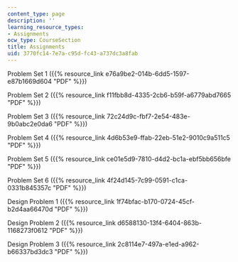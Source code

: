 ```yaml
---
content_type: page
description: ''
learning_resource_types:
- Assignments
ocw_type: CourseSection
title: Assignments
uid: 3770fc14-7e7a-c95d-fc43-a737dc3a8fab
---
```


Problem Set 1 ({{% resource_link e76a9be2-014b-6dd5-1597-e87b1669d604 "PDF" %}})

Problem Set 2 ({{% resource_link f11fbb8d-4335-2cb6-b59f-a6779abd7665 "PDF" %}})

Problem Set 3 ({{% resource_link 72c24d9c-fbf7-2e54-483e-9b0abc2e0da6 "PDF" %}})

Problem Set 4 ({{% resource_link 4d6b53e9-ffab-22eb-51e2-9010c9a511c5 "PDF" %}})

Problem Set 5 ({{% resource_link ce01e5d9-7810-d4d2-bc1a-ebf5bb656bfe "PDF" %}})

Problem Set 6 ({{% resource_link 4f24d145-7c99-0591-c1ca-0331b845357c "PDF" %}})

Design Problem 1 ({{% resource_link 1f74bfac-b170-0724-45cf-b2d4aa66470d "PDF" %}})

Design Problem 2 ({{% resource_link d6588130-13f4-6404-863b-1168273f0612 "PDF" %}})

Design Problem 3 ({{% resource_link 2c8114e7-497a-e1ed-a962-b66337bd3dc3 "PDF" %}})